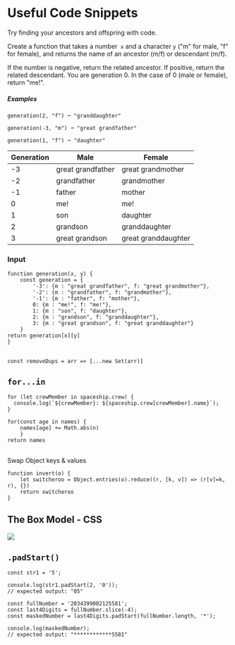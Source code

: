 # Useful Code Snippets

Try finding your ancestors and offspring with code.

Create a function that takes a number` x` and a character `y` ("m" for male, "f" for female), and returns the name of an ancestor (m/f) or descendant (m/f).

If the number is negative, return the related ancestor.
If positive, return the related descendant.
You are generation 0. In the case of 0 (male or female), return "me!".
##### Examples

`generation(2, "f") ➞ "granddaughter"`

`generation(-3, "m") ➞ "great grandfather"`

`generation(1, "f") ➞ "daughter"`


Generation	|Male|	Female
--- | --- | ---
-3	|great grandfather |	great grandmother
-2	|grandfather|	grandmother
-1	|father	|mother
0	|me!	|me!
1	|son|	daughter
2	|grandson|	granddaughter
3	|great grandson	|great granddaughter

### Input 
```
function generation(x, y) {
	const generation = {
		'-3': {m : "great grandfather", f: "great grandmother"},
		'-2': {m : "grandfather", f: "grandmother"},
		'-1': {m : "father", f: "mother"},
		0: {m : "me!", f: "me!"},
		1: {m : "son", f: "daughter"},
		2: {m : "grandson", f: "granddaughter"},
		3: {m : "great grandson", f: "great granddaughter"}
	}
return generation[x][y]
}
```


## 

`const removeDups = arr => [...new Set(arr)]`

## `for...in`

```
for (let crewMember in spaceship.crew) {
  console.log(`${crewMember}: ${spaceship.crew[crewMember].name}`);
}
```


```
for(const age in names) {
	names[age] += Math.abs(n)
	}
return names
```
## 
Swap Object keys & values
```
function invert(o) {
	let switcheroo = Object.entries(o).reduce((r, [k, v]) => (r[v]=k, r), {})
	return switcheroo
}
```
## The Box Model - CSS
![](https://content.codecademy.com/courses/freelance-1/unit-4/diagram-boxmodel.svg)

## `.padStart()`

````
const str1 = '5';

console.log(str1.padStart(2, '0'));
// expected output: "05"

const fullNumber = '2034399002125581';
const last4Digits = fullNumber.slice(-4);
const maskedNumber = last4Digits.padStart(fullNumber.length, '*');

console.log(maskedNumber);
// expected output: "************5581"

````
